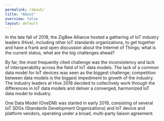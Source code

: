 ```yaml
---
permalink: /about/
title: "About"
overview: false
layout: default
---
```


In the late fall of 2018, the ZigBee Alliance hosted a gathering of IoT industry leaders (Hive), including other IoT standards organizations, to get together and have a frank and open discussion about the Internet of Things; what is the current status, what are the big challenges ahead?

By far, the most frequently cited challenge was the inconsistency and lack of interoperability across the field of IoT data models. The lack of a common data model for IoT devices was seen as the biggest challenge; competition between data models is the biggest impediment to growth of the industry. The industry leaders at Hive 2018 decided to collectively work through the differences in IoT data models and deliver a converged, harmonized IoT data model to industry.

One Data Model (OneDM) was started in early 2019, consisting of several IoT SDOs (Standards Development Organizations) and IoT device and platform vendors, operating under a broad, multi-party liaison agreement. 








